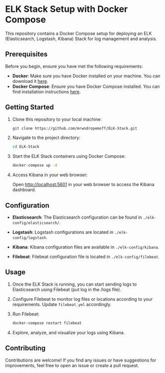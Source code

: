 # ELK Stack Setup with Docker Compose

This repository contains a Docker Compose setup for deploying an ELK (Elasticsearch, Logstash, Kibana) Stack for log management and analysis.

## Prerequisites

Before you begin, ensure you have met the following requirements:

- **Docker**: Make sure you have Docker installed on your machine. You can download it [here](https://www.docker.com/get-started).
- **Docker Compose**: Ensure you have Docker Compose installed. You can find installation instructions [here](https://docs.docker.com/compose/install/).

## Getting Started

1. Clone this repository to your local machine:

    ```bash
    git clone https://github.com/mrwndropemoff/ELK-Stack.git
    ```

2. Navigate to the project directory:

    ```bash
    cd ELK-Stack
    ```

3. Start the ELK Stack containers using Docker Compose:

    ```bash
    docker-compose up -d
    ```

4. Access Kibana in your web browser:

    Open [http://localhost:5601](http://localhost:5601) in your web browser to access the Kibana dashboard.

## Configuration

- **Elasticsearch**: The Elasticsearch configuration can be found in `./elk-config/elasticsearch/`.
  
- **Logstash**: Logstash configurations are located in `./elk-config/logstash`.

- **Kibana**: Kibana configuration files are available in `./elk-config/kibana`.

- **Filebeat**: Filebeat configuration file is located in `./elk-config/filebeat`.

## Usage

1. Once the ELK Stack is running, you can start sending logs to Elasticsearch using Filebeat (put log in the /logs file).

2. Configure Filebeat to monitor log files or locations according to your requirements. Update `filebeat.yml` accordingly.

3. Run Filebeat:

    ```bash
    docker-compose restart filebeat
    ```

4. Explore, analyze, and visualize your logs using Kibana.

## Contributing

Contributions are welcome! If you find any issues or have suggestions for improvements, feel free to open an issue or create a pull request.

